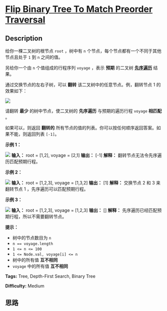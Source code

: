 # [Flip Binary Tree To Match Preorder Traversal][title]

## Description

给你一棵二叉树的根节点 `root` ，树中有 `n` 个节点，每个节点都有一个不同于其他节点且处于 `1` 到 `n` 之间的值。

另给你一个由 `n` 个值组成的行程序列 `voyage` ，表示 **预期** 的二叉树
[**先序遍历**](https://baike.baidu.com/item/%E5%85%88%E5%BA%8F%E9%81%8D%E5%8E%86/6442839?fr=aladdin)
结果。

通过交换节点的左右子树，可以 **翻转** 该二叉树中的任意节点。例，翻转节点 1 的效果如下：

![](https://assets.leetcode.com/uploads/2021/02/15/fliptree.jpg)

请翻转 **最少** 的树中节点，使二叉树的 **先序遍历** 与预期的遍历行程 `voyage` **相匹配** 。

如果可以，则返回 **翻转的** 所有节点的值的列表。你可以按任何顺序返回答案。如果不能，则返回列表 `[-1]`。

**示例 1：**

![](https://assets.leetcode.com/uploads/2019/01/02/1219-01.png)
            **输入：** root = [1,2], voyage = [2,1]    **输出：** [-1]    **解释：** 翻转节点无法令先序遍历匹配预期行程。    

**示例 2：**

![](https://assets.leetcode.com/uploads/2019/01/02/1219-02.png)
            **输入：** root = [1,2,3], voyage = [1,3,2]    **输出：** [1]    **解释：** 交换节点 2 和 3 来翻转节点 1 ，先序遍历可以匹配预期行程。

**示例 3：**

![](https://assets.leetcode.com/uploads/2019/01/02/1219-02.png)
            **输入：** root = [1,2,3], voyage = [1,2,3]    **输出：** []    **解释：** 先序遍历已经匹配预期行程，所以不需要翻转节点。    

**提示：**

  * 树中的节点数目为 `n`
  * `n == voyage.length`
  * `1 <= n <= 100`
  * `1 <= Node.val, voyage[i] <= n`
  * 树中的所有值 **互不相同**
  * `voyage` 中的所有值 **互不相同**


**Tags:** Tree, Depth-First Search, Binary Tree

**Difficulty:** Medium

## 思路

[title]: https://leetcode-cn.com/problems/flip-binary-tree-to-match-preorder-traversal
